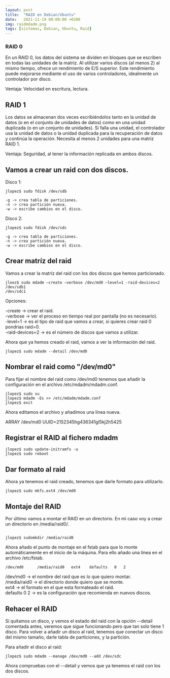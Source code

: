 ```yaml
---
layout: post
title:  "RAID en Debian/Ubuntu"
date:   2021-11-19 00:00:00 +0300
img: raidmdadm.png
tags: [sistemas, Debian, Ubuntu, Raid]
---
```

### RAID 0

En un RAID 0, los datos del sistema se dividen en bloques que se escriben en todas las unidades de la matriz. Al utilizar varios discos (al menos 2) al mismo tiempo, ofrece un rendimiento de E/S superior. Este rendimiento puede mejorarse mediante el uso de varios controladores, idealmente un controlador por disco.

Ventaja: Velocidad en escritura, lectura.

## RAID 1

Los datos se almacenan dos veces escribiéndolos tanto en la unidad de datos (o en el conjunto de unidades de datos) como en una unidad duplicada (o en un conjunto de unidades). Si falla una unidad, el controlador usa la unidad de datos o la unidad duplicada para la recuperación de datos y continúa la operación. Necesita al menos 2 unidades para una matriz RAID 1.

Ventaja: Seguridad, al tener la información replicada en ambos discos.

## Vamos a crear un raid con dos discos.

Disco 1:

```code
jlopez$ sudo fdisk /dev/sdb

-g -> crea tabla de particiones.
-n -> crea partición nueva.
-w -> escribe cambios en el disco.
```

Disco 2:

```code
jlopez$ sudo fdisk /dev/sdc

-g -> crea tabla de particiones.
-n -> crea partición nueva.
-w -> escribe cambios en el disco.
```

## Crear matríz del raid

Vamos a crear la matríz del raid con los dos discos que hemos particionado.

```code
jloez$ sudo mdadm –create –verbose /dev/md0 –level=1 -raid-devices=2 /dev/sdb1
/dev/sdc1

```
Opciones:

-create -> crear el raid.  
-verbose -> ver el proceso en tiempo real por pantalla (no es necesario).  
-level=1 -> es el tipo de raid que vamos a crear, si quieres crear raid 0 pondrias raid=0.  
-raid-devices=2 -> es el número de discos que vamos a utilizar.  

Ahora que ya hemos creado el raid, vamos a ver la información del raid.

```code
jlopez$ sudo mdadm --detail /dev/md0

```

## Nombrar el raid como "/dev/md0"

Para fijar el nombre del raid como /dev/md0 tenemos que añadir la configuración en el archivo /etc/mdadm/mdadm.conf.

```code
jlopez$ sudo su
jlopez$ mdadm -Es >> /etc/mdadm/mdadm.conf
jlopez$ exit

```

Ahora editamos el archivo y añadimos una línea nueva.

ARRAY /dev/md0 UUID=2152345hg436341gl5kj2h5425

## Registrar el RAID al fichero mdadm

```code
jlopez$ sudo update-initramfs -u
jlopez$ sudo reboot

```

## Dar formato al raid

Ahora ya tenemos el raid creado, tenemos que darle formato para utilizarlo.

```code
jlopez$ sudo mkfs.ext4 /dev/md0

```

## Montaje del RAID

Por último vamos a montar el RAID en un directorio. En mi caso voy a crear un directorio en /media/raid0/.
```code

jlopez$ sudomkdir /media/raid0
```
Ahora añado el punto de montaje en el fstab para que lo monte automáticamente en el inicio de la máquina. Para ello añado una línea en el archivo /etc/fstab.

```code
/dev/md0      /media/raid0   ext4    defaults   0   2
```

/dev/md0 -> el nombre del raid que es lo que quiero montar.  
/media/raid0 -> el directorio donde quiero que se monte.  
ext4 -> el formato en el que esta formateado el raid.  
defaults 0 2 -> es la configuración que recomienda en nuevos discos.  


## Rehacer el RAID

Si quitamos un disco, y vemos el estado del raid con la opción --detail comentada antes, veremos que sigue funcionando pero que tan solo tiene 1 disco. Para volver a añadir un disco al raid, tenemos que conectar un disco del mismo tamaño, darle tabla de particiones, y la partición. 

Para añadir el disco al raid:

```code
jlopez$ sudo mdadm --manage /dev/md0 --add /dev/sdc

```
Ahora compruebas con el --detail y vemos que ya tenemos el raid con los dos discos.

